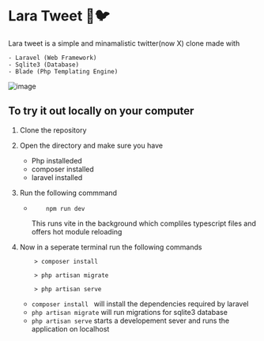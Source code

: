 # Lara Tweet 💙🐦

Lara tweet is a simple and minamalistic twitter(now X) clone made with 

    - Laravel (Web Framework)
    - Sqlite3 (Database)
    - Blade (Php Templating Engine)

![image](https://github.com/Tadiwr/lara-tweet/assets/80280920/8a725d64-e81d-4492-8ca0-0498c1d4f549)


## To try it out locally on your computer
1. Clone the repository
2. Open the directory and make sure you have 
    - Php installeded
    - composer installed
    - laravel installed
3. Run the following commmand
   - ```
         npm run dev
     ```

     This runs vite in the background which compliles typescript files and offers hot module reloading
4. Now in a seperate terminal run the following commands 
     ```
         > composer install
     ```
     ```
         > php artisan migrate
     ```
     ```
         > php artisan serve
     ```

     - `composer install ` will install the dependencies required by laravel
     - `php artisan migrate` will run migrations for sqlite3 database
     - `php artisan serve` starts a developement sever and runs the application on localhost
